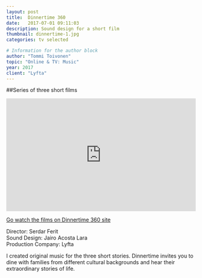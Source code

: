 ```yaml
---
layout: post
title:  Dinnertime 360
date:   2017-07-01 09:11:03
description: Sound design for a short film
thumbnail: dinnertime-1.jpg
categories: tv selected

# Information for the author block
author: "Tommi Toivonen"
topic: "Online & TV: Music"
year: 2017
client: "Lyfta"
---
```


##Series of three short films

<iframe width="100%" height="300" scrolling="no" frameborder="no" allow="autoplay" src="https://w.soundcloud.com/player/?url=https%3A//api.soundcloud.com/playlists/597489723&color=%2333cccc&auto_play=false&hide_related=false&show_comments=true&show_user=true&show_reposts=false&show_teaser=true&visual=true"></iframe>

[Go watch the films on Dinnertime 360 site][link1] 

Director: Serdar Ferit  
Sound Design: Jairo Acosta Lara  
Production Company: Lyfta

I created original music for the three short stories. Dinnertime invites you to dine with families from different cultural backgrounds and hear their extraordinary stories of life. 

[link1]: https://dinnertime360.lyftaworlds.com/